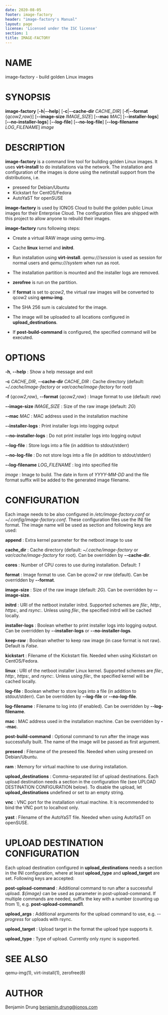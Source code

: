 ```yaml
---
date: 2020-08-05
footer: image-factory
header: "image-factory's Manual"
layout: page
license: 'Licensed under the ISC license'
section: 1
title: IMAGE-FACTORY
---
```


# NAME

image-factory - build golden Linux images

# SYNOPSIS

**image-factory** [**-h**|**\--help**] [**-c**|**\--cache-dir** *CACHE_DIR*]
[**-f**|**\--format** {*qcow2*,*raw*}] [**\--image-size** *IMAGE_SIZE*]
[**\--mac** *MAC*] [**\--installer-logs**] [**\--no-installer-logs**]
[**\--log-file**] [**\--no-log-file**] [**\--log-filename** *LOG_FILENAME*]
*image*

# DESCRIPTION

**image-factory** is a command line tool for building golden Linux images. It
uses **virt-install** to do installations via the network. The installation and
configuration of the images is done using the netinstall support from the
distributions, i.e.

* preseed for Debian/Ubuntu
* Kickstart for CentOS/Fedora
* AutoYaST for openSUSE

**image-factory** is used by IONOS Cloud to build the golden public Linux
images for their Enterprise Cloud. The configuration files are shipped with
this project to allow anyone to rebuild their images.

**image-factory** runs following steps:

* Create a virtual RAW image using qemu-img.

* Cache **linux** kernel and **initrd**.

* Run installation using **virt-install**. *qemu:///session* is used as session
for normal users and *qemu:///system* when run as root.

* The installation partition is mounted and the installer logs are removed.

* **zerofree** is run on the partition.

* If **format** is set to *qcow2*, the virtual raw images will be converted
to qcow2 using **qemu-img**.

* The SHA 256 sum is calculated for the image.

* The image will be uploaded to all locations configured in
**upload_destinations**.

* If **post-build-command** is configured, the specified command will be
executed.

# OPTIONS

**-h**, **\--help**
:    Show a help message and exit

**-c** *CACHE_DIR*, **\--cache-dir** *CACHE_DIR*
:    Cache directory (default: *~/.cache/image-factory* or
*var/cache/image-factory* for root)

**-f** {*qcow2*,*raw*}, **\--format** {*qcow2*,*raw*}
:    Image format to use (default: *raw*)

**\--image-size** *IMAGE_SIZE*
:    Size of the raw image (default: *2G*)

**\--mac** *MAC*
:    MAC address used in the installation machine

**\--installer-logs**
:    Print installer logs into logging output

**\--no-installer-logs**
:    Do not print installer logs into logging output

**\--log-file**
:    Store logs into a file (in addition to stdout/stderr)

**\--no-log-file**
:    Do not store logs into a file (in addition to stdout/stderr)

**\--log-filename** *LOG_FILENAME*
:    log into specified file

*image*
:    Image to build. The date in form of *YYYY-MM-DD* and the file format
suffix will be added to the generated image filename.

# CONFIGURATION

Each image needs to be also configured in */etc/image-factory.conf* or
*~/.config/image-factory.conf*. These configuration files use the INI
file format. The image name will be used as section and following keys are
used:

**append**
:    Extra kernel parameter for the netboot image to use

**cache_dir**
:    Cache directory (default: *~/.cache/image-factory* or
*var/cache/image-factory* for root). Can be overridden by **\--cache-dir**.

**cores**
:    Number of CPU cores to use during installation. Default: *1*

**format**
:    Image format to use. Can be *qcow2* or *raw* (default). Can be overridden
by **\--format**.

**image-size**
:    Size of the raw image (default: *2G*). Can be overridden by
**\--image-size**.

**initrd**
:    URI of the netboot installer initrd. Supported schemes are *file:*,
*http:*, *https:*, and *rsync:*. Unless using *file:*, the specified initrd
will be cached locally.

**installer-logs**
:    Boolean whether to print installer logs into logging output. Can be
overridden by **\--installer-logs** or **\--no-installer-logs**.

**keep-raw**
:    Boolean whether to keep raw image (in case format is not raw). Default is
*False*.

**kickstart**
:    Filename of the Kickstart file. Needed when using Kickstart on
CentOS/Fedora.

**linux**
:    URI of the netboot installer Linux kernel. Supported schemes are *file:*,
*http:*, *https:*, and *rsync:*. Unless using *file:*, the specified kernel
will be cached locally.

**log-file**
:    Boolean whether to store logs into a file (in addition to stdout/stderr).
Can be overridden by **\--log-file** or **\--no-log-file**.

**log-filename**
:    Filename to log into (if enabled). Can be overridden by
**\--log-filename**.

**mac**
:    MAC address used in the installation machine. Can be overridden by
**\--mac**.

**post-build-command**
:    Optional command to run after the image was successfully built. The name
of the image will be passed as first argument.

**preseed**
:    Filename of the preseed file. Needed when using preseed on Debian/Ubuntu.

**ram**
:    Memory for virtual machine to use during installation.

**upload_destinations**
:    Comma-separated list of upload destinations. Each upload destination
needs a section in the configuration file (see UPLOAD DESTINATION CONFIGURATION
below). To disable the upload, let **upload_destinations** undefined or set to
an empty string.

**vnc**
:    VNC port for the installation virtual machine. It is recommended to bind
the VNC port to localhost only.

**yast**
:    Filename of the AutoYaST file. Needed when using AutoYaST on openSUSE.

# UPLOAD DESTINATION CONFIGURATION

Each upload destination configured in **upload_destinations** needs a section
in the INI configuration, where at least **upload_type** and **upload_target**
are set. Following keys are accepted:

**post-upload-command**
:    Additional command to run after a successful upload. *${image}* can be
used as parameter in post-upload-command. If multiple commands are needed,
suffix the key with a number (counting up from 1), e.g.
**post-upload-command1**.

**upload_args**
:    Additional arguments for the upload command to use, e.g. *\--progress*
for uploads with rsync.

**upload_target**
:    Upload target in the format the upload type supports it.

**upload_type**
:    Type of upload. Currently only *rsync* is supported.

# SEE ALSO

qemu-img(1), virt-install(1), zerofree(8)

# AUTHOR

Benjamin Drung <benjamin.drung@ionos.com>
